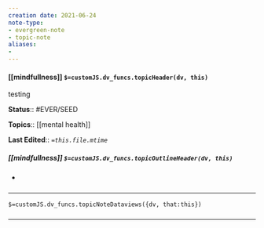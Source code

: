 ```yaml
---
creation date: 2021-06-24
note-type: 
- evergreen-note
- topic-note
aliases:
- 
---
```

 
#### [[mindfullness]] `$=customJS.dv_funcs.topicHeader(dv, this)`
testing


**Status**:: #EVER/SEED 

**Topics**::  [[mental health]]

**Last Edited**:: *`=this.file.mtime`*

##### [[mindfullness]] `$=customJS.dv_funcs.topicOutlineHeader(dv, this)`
- 

### <hr class="dataviews"/>

`$=customJS.dv_funcs.topicNoteDataviews({dv, that:this})`


### <hr class="references"/>